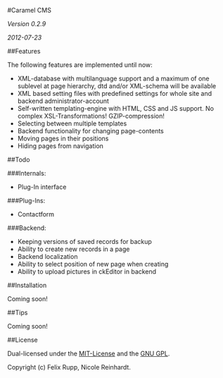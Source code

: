#Caramel CMS

*Version 0.2.9*

*2012-07-23*


##Features


The following features are implemented until now:

* XML-database with multilanguage support and a maximum of one sublevel at page hierarchy, dtd and/or XML-schema will be available
* XML based setting files with predefined settings for whole site and backend administrator-account
* Self-written templating-engine with HTML, CSS and JS support. No complex XSL-Transformations! GZIP-compression!
* Selecting between multiple templates
* Backend functionality for changing page-contents
* Moving pages in their positions
* Hiding pages from navigation 


##Todo


###Internals:

* Plug-In interface


###Plug-Ins:

* Contactform


###Backend:

* Keeping versions of saved records for backup
* Ability to create new records in a page
* Backend localization
* Ability to select position of new page when creating
* Ability to upload pictures in ckEditor in backend


##Installation

Coming soon!


##Tips

Coming soon!


##License

Dual-licensed under the [MIT-License](http://www.opensource.org/licenses/mit-license.php) and the [GNU GPL](http://www.gnu.org/licenses/gpl.html).

Copyright (c) Felix Rupp, Nicole Reinhardt.

